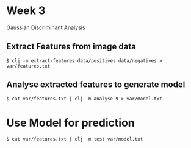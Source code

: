 # Week 3

Gaussian Discriminant Analysis

## Extract Features from image data

```
$ clj -m extract-features data/positives data/negatives > var/features.txt
```

## Analyse extracted features to generate model

```
$ cat var/features.txt | clj -m analyse 9 > var/model.txt
```

# Use Model for prediction

```
$ cat var/features.txt | clj -m test var/model.txt
```
